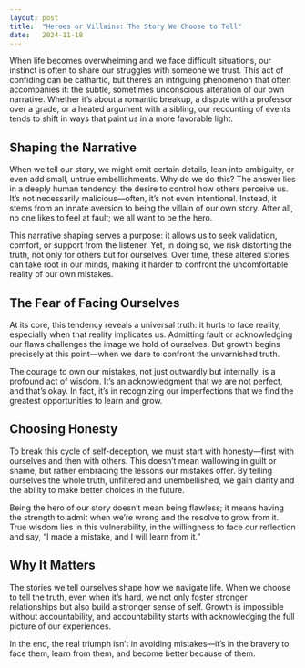 ```yaml
---
layout: post
title:  "Heroes or Villains: The Story We Choose to Tell"
date:   2024-11-18
---
```

When life becomes overwhelming and we face difficult situations, our instinct is often to share our struggles with someone we trust. This act of confiding can be cathartic, but there’s an intriguing phenomenon that often accompanies it: the subtle, sometimes unconscious alteration of our own narrative. Whether it’s about a romantic breakup, a dispute with a professor over a grade, or a heated argument with a sibling, our recounting of events tends to shift in ways that paint us in a more favorable light.

## Shaping the Narrative  

When we tell our story, we might omit certain details, lean into ambiguity, or even add small, untrue embellishments. Why do we do this? The answer lies in a deeply human tendency: the desire to control how others perceive us. It’s not necessarily malicious—often, it’s not even intentional. Instead, it stems from an innate aversion to being the villain of our own story. After all, no one likes to feel at fault; we all want to be the hero.  

This narrative shaping serves a purpose: it allows us to seek validation, comfort, or support from the listener. Yet, in doing so, we risk distorting the truth, not only for others but for ourselves. Over time, these altered stories can take root in our minds, making it harder to confront the uncomfortable reality of our own mistakes.  

## The Fear of Facing Ourselves  

At its core, this tendency reveals a universal truth: it hurts to face reality, especially when that reality implicates us. Admitting fault or acknowledging our flaws challenges the image we hold of ourselves. But growth begins precisely at this point—when we dare to confront the unvarnished truth.  

The courage to own our mistakes, not just outwardly but internally, is a profound act of wisdom. It’s an acknowledgment that we are not perfect, and that’s okay. In fact, it’s in recognizing our imperfections that we find the greatest opportunities to learn and grow.  

## Choosing Honesty  

To break this cycle of self-deception, we must start with honesty—first with ourselves and then with others. This doesn’t mean wallowing in guilt or shame, but rather embracing the lessons our mistakes offer. By telling ourselves the whole truth, unfiltered and unembellished, we gain clarity and the ability to make better choices in the future.  

Being the hero of our story doesn’t mean being flawless; it means having the strength to admit when we’re wrong and the resolve to grow from it. True wisdom lies in this vulnerability, in the willingness to face our reflection and say, “I made a mistake, and I will learn from it.”  

## Why It Matters  

The stories we tell ourselves shape how we navigate life. When we choose to tell the truth, even when it’s hard, we not only foster stronger relationships but also build a stronger sense of self. Growth is impossible without accountability, and accountability starts with acknowledging the full picture of our experiences.  

In the end, the real triumph isn’t in avoiding mistakes—it’s in the bravery to face them, learn from them, and become better because of them.
